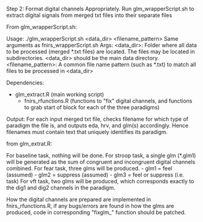 Step 2: Format digital channels Appropriately.
Run glm_wrapperScript.sh to extract digital signals from merged
txt files into their separate files

From glm_wrapperScript.sh:

Usage: ./glm_wrapperScript.sh <data_dir> <filename_pattern>
Same arguments as fnirs_wrapperScript.sh
Args:
<data_dir>: Folder where all data to be processed (merged *.txt files) are located.
            The files may be located in subdirectories.
            <data_dir> should be the main data directory.
<filename_pattern>: A common file name pattern (such as *.txt) to match all
                    files to be processed in <data_dir>

Dependencies:
- glm_extract.R (main working script)
   - fnirs_rfunctions.R (functions to "fix" digital channels, and functions
   		           to grab start of block for each of the three paradigms)

Output:
For each input merged txt file, checks filename for which type of paradigm
the file is, and outputs eda, hrv, and glm(s) accordingly. Hence filenames
must contain text that uniquely identifies its paradigm.

from glm_extrat.R:

For baseline task, nothing will be done.
For stroop task, a single glm (*.glm1) will be generated as the sum of
congruent and incongruent digital channels combined.
For fear task, three glms will be produced.
	- glm1 = feel (assumed)
	- glm2 = suppress (assumed)
	- glm3 = feel or suppress (i.e. task) 
For vft task, two glms will be produced, which corresponds exactly to the
dig1 and dig2 channels in the paradigm.

How the digital channels are prepared are implemented in fnirs_rfunctions.R,
if any bugs/errors are found in how the glms are produced, code in
corresponding "fixglm_<paradigm>" function should be patched.

